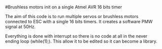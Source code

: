#Brushless motors init on a single Atmel AVR 16 bits timer

The aim of this code is to run multiple servos or brushless motors connected to ESC with a single 16 bits timers.
It creates a software PMW signal at 50Hz.

Everything is done with interrupt so there is no code at all in the never ending loop (while(1);). This allow it to be edited so it can become a library.